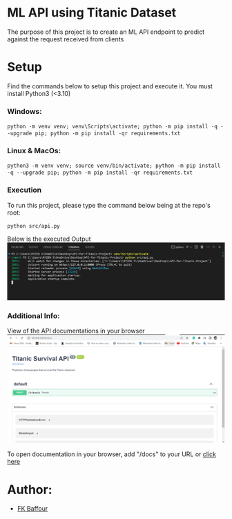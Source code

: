 # ML API using Titanic Dataset
The purpose of this project is to create an ML API endpoint to predict against the request received from clients

# Setup
Find the commands below to setup this project and execute it. You must install Python3 (<3.10)

### Windows:

    python -m venv venv; venv\Scripts\activate; python -m pip install -q --upgrade pip; python -m pip install -qr requirements.txt  

### Linux & MacOs:

    python3 -m venv venv; source venv/bin/activate; python -m pip install -q --upgrade pip; python -m pip install -qr requirements.txt  

### Execution
To run this project, please type the command below being at the repo's root:

    python src/api.py

  Below is the executed Output
    ![](./screenshots/execute.png)

### Additional Info:
  View of the API documentations in your browser
  ![](./screenshots/docs.png)

  To open documentation in your browser, add "/docs" to your URL or
    [click here](http://127.0.0.1:8000/docs)

# Author:
- [FK Baffour](https://www.linkedin.com/in/frank-kyei-baffour-403b60100/)
